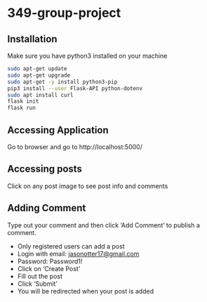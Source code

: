 # 349-group-project

## Installation
Make sure you have python3 installed on your machine

```bash
sudo apt-get update
sudo apt-get upgrade
sudo apt-get -y install python3-pip
pip3 install --user Flask-API python-dotenv
sudo apt install curl
flask init
flask run
```

## Accessing Application
Go to browser and go to http://localhost:5000/

## Accessing posts
Click on any post image to see post info and comments

## Adding Comment
Type out your comment and then click ‘Add Comment’ to publish a comment.
* Only registered users can add a post
* Login with email: jasonotter17@gmail.com
* Password: Password1!
* Click on ‘Create Post’
* Fill out the post
* Click ‘Submit’
* You will be redirected when your post is added
